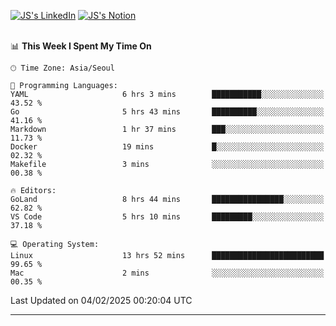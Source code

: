 
[![JS's LinkedIn](https://img.shields.io/badge/LinkedIn-blue?style=for-the-badge&logo=linkedin)](https://www.linkedin.com/in/jaeseung-lee-5a2a32139/) 
[![JS's Notion](https://img.shields.io/badge/Notion-black?style=for-the-badge&logo=notion)](https://bit.ly/ljswiki1) <br><br>
<!-- ![JS's GitHub stats](https://github-readme-stats-lemon-five.vercel.app/api?username=tkxkd0159&hide=contribs,prs,stars,issues&show_icons=true&theme=react&include_all_commits=true)   -->
<!-- ![Top Langs](https://github-readme-stats-lemon-five.vercel.app/api/top-langs/?username=tkxkd0159&layout=compact&hide=jupyter%20notebook,scss,html,css&langs_count=10)  -->


<!--START_SECTION:waka-->
📊 **This Week I Spent My Time On** 

```text
🕑︎ Time Zone: Asia/Seoul

💬 Programming Languages: 
YAML                     6 hrs 3 mins        ███████████░░░░░░░░░░░░░░   43.52 % 
Go                       5 hrs 43 mins       ██████████░░░░░░░░░░░░░░░   41.16 % 
Markdown                 1 hr 37 mins        ███░░░░░░░░░░░░░░░░░░░░░░   11.73 % 
Docker                   19 mins             █░░░░░░░░░░░░░░░░░░░░░░░░   02.32 % 
Makefile                 3 mins              ░░░░░░░░░░░░░░░░░░░░░░░░░   00.38 % 

🔥 Editors: 
GoLand                   8 hrs 44 mins       ████████████████░░░░░░░░░   62.82 % 
VS Code                  5 hrs 10 mins       █████████░░░░░░░░░░░░░░░░   37.18 % 

💻 Operating System: 
Linux                    13 hrs 52 mins      █████████████████████████   99.65 % 
Mac                      2 mins              ░░░░░░░░░░░░░░░░░░░░░░░░░   00.35 % 
```


 Last Updated on 04/02/2025 00:20:04 UTC
<!--END_SECTION:waka-->

---
<!---
<a href="https://github.com/tkxkd0159/books">
  <img align="center" src="https://github-readme-stats-lemon-five.vercel.app/api/pin/?username=tkxkd0159&repo=books&theme=react" />
</a>
-->

<!---
- 🔭 I’m currently working on ...
- 🌱 I’m currently learning blockchain and distributed network
- 👯 I’m looking to collaborate on ...
- 🤔 I’m looking for help with ...
- 💬 Ask me about ...
- 📫 How to reach me: ...
- 😄 Pronouns: ...
- ⚡ Fun fact: ...
-->
